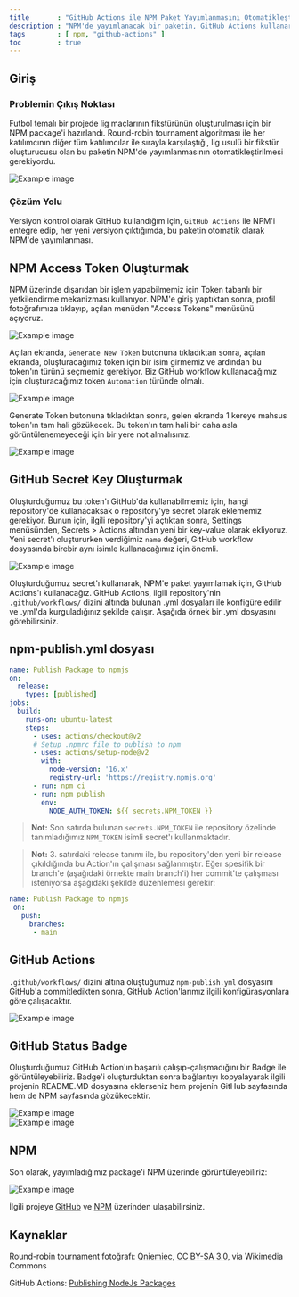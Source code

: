 ```yaml
---
title       : "GitHub Actions ile NPM Paket Yayımlanmasını Otomatikleştirmek"
description : "NPM'de yayımlanacak bir paketin, GitHub Actions kullanarak otomatik olarak yayımlanması."
tags        : [ npm, "github-actions" ]
toc         : true
---
```


## Giriş

### Problemin Çıkış Noktası
Futbol temalı bir projede lig maçlarının fikstürünün oluşturulması için bir NPM package'i hazırlandı. Round-robin tournament algoritması ile her katılımcının diğer tüm katılımcılar ile sırayla karşılaştığı, lig usulü bir fikstür oluşturucusu olan bu paketin NPM'de yayımlanmasının otomatikleştirilmesi gerekiyordu.

![Example image](/rrt.png)    


### Çözüm Yolu
Versiyon kontrol olarak GitHub kullandığım için, `GitHub Actions` ile NPM'i entegre edip, her yeni versiyon çıktığımda, bu paketin otomatik olarak NPM'de yayımlanması.


## NPM  Access Token Oluşturmak
NPM üzerinde dışarıdan bir işlem yapabilmemiz için Token tabanlı bir yetkilendirme mekanizması kullanıyor. NPM'e giriş yaptıktan sonra, profil fotoğrafımıza tıklayıp, açılan menüden "Access Tokens" menüsünü açıyoruz.

![Example image](/npm-menu-token.png)    


Açılan ekranda, `Generate New Token` butonuna tıkladıktan sonra, açılan ekranda, oluşturacağımız token için bir isim girmemiz ve ardından bu token'ın türünü seçmemiz gerekiyor. Biz GitHub workflow kullanacağımız için oluşturacağımız token `Automation` türünde olmalı.

![Example image](/npm-generate-token.png)  

Generate Token butonuna tıkladıktan sonra, gelen ekranda 1 kereye mahsus token'ın tam hali gözükecek. Bu token'ın tam hali bir daha asla görüntülenemeyeceği için bir yere not almalısınız.

![Example image](/npm-copy-token.png)  

## GitHub Secret Key Oluşturmak
Oluşturduğumuz bu token'ı GitHub'da kullanabilmemiz için, hangi repository'de kullanacaksak o repository'ye secret olarak eklememiz gerekiyor. Bunun için, ilgili repository'yi açtıktan sonra, Settings menüsünden, Secrets > Actions altından yeni bir key-value olarak ekliyoruz. Yeni secret'ı oluştururken verdiğimiz `name` değeri, GitHub workflow dosyasında birebir aynı isimle kullanacağımız için önemli. 

![Example image](/github-actions-secret.png)  

Oluşturduğumuz secret'ı kullanarak, NPM'e paket yayımlamak için, GitHub Actions'ı kullanacağız. GitHub Actions, ilgili repository'nin `.github/workflows/` dizini altında bulunan .yml dosyaları ile konfigüre edilir ve .yml'da kurguladığınız şekilde çalışır. Aşağıda örnek bir .yml dosyasını görebilirsiniz.


## npm-publish.yml dosyası

```yml
name: Publish Package to npmjs
on:
  release:
    types: [published]
jobs:
  build:
    runs-on: ubuntu-latest
    steps:
      - uses: actions/checkout@v2
      # Setup .npmrc file to publish to npm
      - uses: actions/setup-node@v2
        with:
          node-version: '16.x'
          registry-url: 'https://registry.npmjs.org'
      - run: npm ci
      - run: npm publish
        env:
          NODE_AUTH_TOKEN: ${{ secrets.NPM_TOKEN }}
```
> **Not:** Son satırda bulunan `secrets.NPM_TOKEN` ile repository özelinde tanımladığımız `NPM_TOKEN` isimli secret'ı kullanmaktadır.

> **Not:** 3. satırdaki release tanımı ile, bu repository'den yeni bir release çıkıldığında bu Action'ın çalışması sağlanmıştır. Eğer spesifik bir branch'e (aşağıdaki örnekte main branch'i) her commit'te çalışması isteniyorsa aşağıdaki şekilde düzenlemesi gerekir:

```yml
name: Publish Package to npmjs
 on:
   push:
     branches:
      - main
```     


## GitHub Actions
`.github/workflows/` dizini altına oluştuğumuz `npm-publish.yml` dosyasını GitHub'a commitledikten sonra, GitHub Action'larımız ilgili konfigürasyonlara göre çalışacaktır. 

![Example image](/github-actions.png)  


## GitHub Status Badge
Oluşturduğumuz GitHub Action'ın başarılı çalışıp-çalışmadığını bir Badge ile görüntüleyebiliriz. Badge'i oluşturduktan sonra bağlantıyı kopyalayarak ilgili projenin README.MD dosyasına eklerseniz hem projenin GitHub sayfasında hem de NPM sayfasında gözükecektir.

![Example image](/create-badge.png)  
![Example image](/readme-badge.png)  


## NPM
Son olarak, yayımladığımız package'i NPM üzerinde görüntüleyebiliriz:

![Example image](/npm-homepage.png)  


İlgili projeye [GitHub](https://github.com/cankatabaci/fixture-creator) ve [NPM](https://www.npmjs.com/package/fixture-creator) üzerinden ulaşabilirsiniz.

## Kaynaklar
Round-robin tournament fotoğrafı: [Qniemiec](https://commons.wikimedia.org/wiki/File:Round-robin_tournament_10teams_en.png), [CC BY-SA 3.0](https://creativecommons.org/licenses/by-sa/3.0), via Wikimedia Commons

GitHub Actions: [Publishing NodeJs Packages](https://docs.github.com/en/actions/publishing-packages/publishing-nodejs-packages)